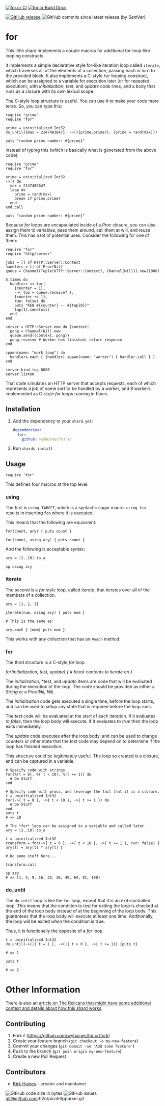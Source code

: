 [![for.cr CI](https://github.com/wyhaines/for.cr/actions/workflows/ci.yml/badge.svg)](https://github.com/wyhaines/for.cr/actions/workflows/ci.yml)
[![for.cr Build Docs](https://github.com/wyhaines/for.cr/actions/workflows/build_docs.yml/badge.svg)](https://github.com/wyhaines/for.cr/actions/workflows/build_docs.yml)

[![GitHub release](https://img.shields.io/github/release/wyhaines/for.cr.svg?style=for-the-badge)](https://github.com/wyhaines/for.cr/releases)
![GitHub commits since latest release (by SemVer)](https://img.shields.io/github/commits-since/wyhaines/for.cr/latest?style=for-the-badge)

# for

This little shard implements a couple macros for additional for-loop-like looping constructs.

It implements a simple declarative style for-like iteration loop called `iterate`, which traverses all of the elements of a collection, passing each in turn to the provided block. It also implements a C-style `for` looping construct, which can be assigned to a variable for execution later (or for repeated execution), with *initialization*, *test*, and *update* code lines, and a body that runs as a closure with its own lexical scope.

The C-style loop structure is useful. You can use it to make your code more terse. So, you can type this:

```crystal
require "prime"
require "for"

prime = uninitialized Int32
do_until({max = 2147483647}, ->(){prime.prime?}, {prime = rand(max)})

puts "random prime number: #{prime}"
```

Instead of typing this (which is basically what is generated from the above code):


```crystal
require "prime"
require "for"

prime = uninitialized Int32
->() do
  max = 2147483647
  loop do
    prime = rand(max)
    break if prime.prime?
  end
end.call

puts "random prime number: #{prime}"
```

Because *for* loops are encapsulated inside of a *Proc* closure, you can also assign them to variables, pass them around, call them at will, and reuse them. This has a lot of potential uses. Consider the following for one of them:

```crystal
require "for"
require "http/server"

jobs = [] of HTTP::Server::Context
handlers = [] of Proc(Nil)
queue = Channel(Tuple(HTTP::Server::Context?, Channel(Nil))).new(1000)

8.times do
  handlers << for(
    {counter = 1},
    ->{ tup = queue.receive? },
    {counter += 1},
    run: false) do
    puts "REQ #{counter} -- #{tup[0]}"
    tup[1].send(nil)
  end
end

server = HTTP::Server.new do |context|
  pong = Channel(Nil).new
  queue.send({context, pong})
  pong.receive # Worker has finished; return response
end

spawn(name: "work loop") do
  handlers.each { |handler| spawn(name: "worker") { handler.call } }
end

server.bind_tcp 8080
server.listen
```

That code simulates an HTTP server that accepts requests, each of which represents a job of some sort to be handled by a worker, and 8 workers, implemented as C-style *for* loops running in fibers.


## Installation

1. Add the dependency to your `shard.yml`:

   ```yaml
   dependencies:
     for:
       github: wyhaines/for.cr
   ```

2. Run `shards install`

## Usage

```crystal
require "for"
```

This defines four macros at the top level.

### using

The first is `using TARGET`, which is a syntactic sugar macro. `using foo` results in inserting `foo` where it is executed.

This means that the following are equivalent:

```crystal
for(count, ary) { puts count }

for(count, using ary) { puts count }
```

And the following is acceptable syntax:

```crystal
ary = (1..10).to_a

pp using ary
```

### iterate

The second is a *for* style loop, called *iterate*, that iterates over all of the members of a collection.

```crystal
ary = [1, 2, 3]

iterate(num, using ary) { puts num }

# This is the same as:

ary.each { |num| puts num }
```

This works with any collection that has an `#each` method.

### for

The third structure is a C-style *for* loop.

_for(*initialization*, *test*, *update*) { # block contents to iterate on }_

The *initialization*, *test, and *update* items are code that will be evaluated
during the execution of the loop. The code should be provided as either a *String*
or a *Proc(Nil, Nil)*.

The *initialization* code gets executed a single time, before the loop starts, and
can be used to setup any state that is required before the loop runs.

The *test* code will be evaluated at the start of each iteration. If it evaluates to
*false*, then the loop body will execute. If it evaluates to *true* then the loop
exits immediately.

The *update* code executes after the loop body, and can be used to change counters
or other state that the *test* code may depend on to determine if the loop has finished
execution.

This structure could be legitimately useful. The loop so created is a closure, and
can be captured in a variable.

```crystal
# Specify code with strings.
for(%(t = 0), %( t < 10), %(t += 1)) do
  # Do Stuff
end
```

```crystal
# Specify code with procs, and leverage the fact that it is a closure.
t = uninitialized Int32
for(->{ t = 0 }, ->{ t < 10 }, ->{ t += 1 }) do
  # Do Stuff
end
puts t
# => 10
```

```crystal
# The *for* loop can be assigned to a variable and called later.
ary = (1..10).to_a

t = uninitialized Int32
transform = for(->{ t = 0 }, ->{ t < 10 }, ->{ t += 1 }, run: false) { ary[t] = ary[t] * ary[t] }

# Do some stuff here...

transform.call

pp ary
# => [1, 4, 9, 16, 25, 36, 49, 64, 81, 100]
```

### do_until

The `do_until` loop is like the `for` loop, except that it is an exit-controlled loop. This means that the condition to test for exiting the loop is checked at the end of the loop body instead of at the beginning of the loop body. This guarantees that the loop body will execute at least one time. Additionally, the loop will be exited _when_ the condition is true.

Thus, it is functionally the opposite of a *for* loop.

```crystal
t = uninitialized Int32
do_until(->(){ t = 1 }, ->(){ t > 0 }, ->{ t += 1}) {puts t}

# => 1

puts t

# => 2

```

# Other Information

There is also an [article on The Relicans that might have some additional context and details about how this shard works](https://wyhaines.io/stretching-the-language-with-macros-implementing-a-for-loop-in-crystal).
## Contributing

1. Fork it (<https://github.com/wyhaines/for.cr/fork>)
2. Create your feature branch (`git checkout -b my-new-feature`)
3. Commit your changes (`git commit -am 'Add some feature'`)
4. Push to the branch (`git push origin my-new-feature`)
5. Create a new Pull Request

## Contributors

- [Kirk Haines](https://github.com/wyhaines) - creator and maintainer

![GitHub code size in bytes](https://img.shields.io/github/languages/code-size/wyhaines/for.cr?style=for-the-badge)
![GitHub issues](https://img.shields.io/github/issues/wyhaines/for.cr?style=for-the-badge)
git@github.com:h2o/picohttpparser.git